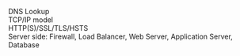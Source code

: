 DNS Lookup  
TCP/IP model  
HTTP(S)/SSL/TLS/HSTS  
Server side: Firewall, Load Balancer, Web Server, Application Server, Database  

